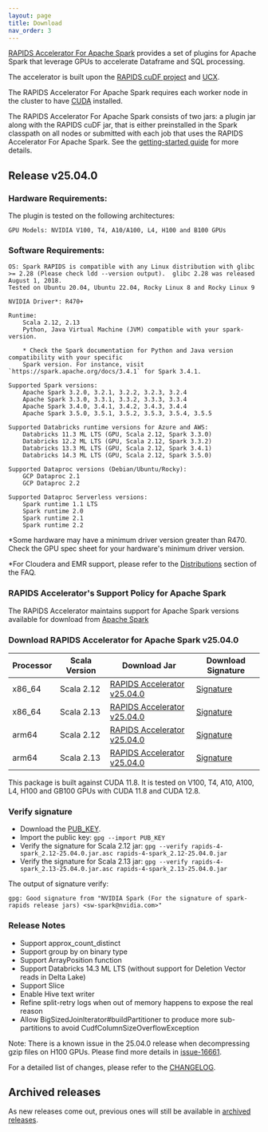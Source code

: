 ```yaml
---
layout: page
title: Download
nav_order: 3
---
```


[RAPIDS Accelerator For Apache Spark](https://github.com/NVIDIA/spark-rapids) provides a set of
plugins for Apache Spark that leverage GPUs to accelerate Dataframe and SQL processing.

The accelerator is built upon the [RAPIDS cuDF project](https://github.com/rapidsai/cudf) and
[UCX](https://github.com/openucx/ucx/).

The RAPIDS Accelerator For Apache Spark requires each worker node in the cluster to have
[CUDA](https://developer.nvidia.com/cuda-toolkit) installed.

The RAPIDS Accelerator For Apache Spark consists of two jars: a plugin jar along with the RAPIDS
cuDF jar, that is either preinstalled in the Spark classpath on all nodes or submitted with each job
that uses the RAPIDS Accelerator For Apache Spark. See the [getting-started
guide](https://docs.nvidia.com/spark-rapids/user-guide/latest/getting-started/overview.html) for more details.

## Release v25.04.0
### Hardware Requirements:

The plugin is tested on the following architectures:

	GPU Models: NVIDIA V100, T4, A10/A100, L4, H100 and B100 GPUs

### Software Requirements:

    OS: Spark RAPIDS is compatible with any Linux distribution with glibc >= 2.28 (Please check ldd --version output).  glibc 2.28 was released August 1, 2018. 
    Tested on Ubuntu 20.04, Ubuntu 22.04, Rocky Linux 8 and Rocky Linux 9

	NVIDIA Driver*: R470+

	Runtime: 
		Scala 2.12, 2.13
		Python, Java Virtual Machine (JVM) compatible with your spark-version. 

		* Check the Spark documentation for Python and Java version compatibility with your specific 
		Spark version. For instance, visit `https://spark.apache.org/docs/3.4.1` for Spark 3.4.1.

	Supported Spark versions:
		Apache Spark 3.2.0, 3.2.1, 3.2.2, 3.2.3, 3.2.4
		Apache Spark 3.3.0, 3.3.1, 3.3.2, 3.3.3, 3.3.4
		Apache Spark 3.4.0, 3.4.1, 3.4.2, 3.4.3, 3.4.4
		Apache Spark 3.5.0, 3.5.1, 3.5.2, 3.5.3, 3.5.4, 3.5.5
	
	Supported Databricks runtime versions for Azure and AWS:
		Databricks 11.3 ML LTS (GPU, Scala 2.12, Spark 3.3.0)
		Databricks 12.2 ML LTS (GPU, Scala 2.12, Spark 3.3.2)
		Databricks 13.3 ML LTS (GPU, Scala 2.12, Spark 3.4.1)
		Databricks 14.3 ML LTS (GPU, Scala 2.12, Spark 3.5.0)
	
	Supported Dataproc versions (Debian/Ubuntu/Rocky):
		GCP Dataproc 2.1
		GCP Dataproc 2.2
	
	Supported Dataproc Serverless versions:
		Spark runtime 1.1 LTS
		Spark runtime 2.0
		Spark runtime 2.1
		Spark runtime 2.2

*Some hardware may have a minimum driver version greater than R470. Check the GPU spec sheet
for your hardware's minimum driver version.

*For Cloudera and EMR support, please refer to the
[Distributions](https://docs.nvidia.com/spark-rapids/user-guide/latest/faq.html#which-distributions-are-supported) section of the FAQ.

### RAPIDS Accelerator's Support Policy for Apache Spark
The RAPIDS Accelerator maintains support for Apache Spark versions available for download from [Apache Spark](https://spark.apache.org/downloads.html)

### Download RAPIDS Accelerator for Apache Spark v25.04.0

| Processor | Scala Version | Download Jar | Download Signature |
|-----------|---------------|--------------|--------------------|
| x86_64    | Scala 2.12    | [RAPIDS Accelerator v25.04.0](https://repo1.maven.org/maven2/com/nvidia/rapids-4-spark_2.12/25.04.0/rapids-4-spark_2.12-25.04.0.jar) | [Signature](https://repo1.maven.org/maven2/com/nvidia/rapids-4-spark_2.12/25.04.0/rapids-4-spark_2.12-25.04.0.jar.asc) |
| x86_64    | Scala 2.13    | [RAPIDS Accelerator v25.04.0](https://repo1.maven.org/maven2/com/nvidia/rapids-4-spark_2.13/25.04.0/rapids-4-spark_2.13-25.04.0.jar) | [Signature](https://repo1.maven.org/maven2/com/nvidia/rapids-4-spark_2.13/25.04.0/rapids-4-spark_2.13-25.04.0.jar.asc) |
| arm64     | Scala 2.12    | [RAPIDS Accelerator v25.04.0](https://repo1.maven.org/maven2/com/nvidia/rapids-4-spark_2.12/25.04.0/rapids-4-spark_2.12-25.04.0-cuda11-arm64.jar) | [Signature](https://repo1.maven.org/maven2/com/nvidia/rapids-4-spark_2.12/25.04.0/rapids-4-spark_2.12-25.04.0-cuda11-arm64.jar.asc) |
| arm64     | Scala 2.13    | [RAPIDS Accelerator v25.04.0](https://repo1.maven.org/maven2/com/nvidia/rapids-4-spark_2.13/25.04.0/rapids-4-spark_2.13-25.04.0-cuda11-arm64.jar) | [Signature](https://repo1.maven.org/maven2/com/nvidia/rapids-4-spark_2.13/25.04.0/rapids-4-spark_2.13-25.04.0-cuda11-arm64.jar.asc) |

This package is built against CUDA 11.8. It is tested on V100, T4, A10, A100, L4, H100 and GB100 GPUs with 
CUDA 11.8 and CUDA 12.8.  

### Verify signature
* Download the [PUB_KEY](https://keys.openpgp.org/search?q=sw-spark@nvidia.com).
* Import the public key: `gpg --import PUB_KEY`
* Verify the signature for Scala 2.12 jar:
    `gpg --verify rapids-4-spark_2.12-25.04.0.jar.asc rapids-4-spark_2.12-25.04.0.jar`
* Verify the signature for Scala 2.13 jar:
    `gpg --verify rapids-4-spark_2.13-25.04.0.jar.asc rapids-4-spark_2.13-25.04.0.jar`

The output of signature verify:

	gpg: Good signature from "NVIDIA Spark (For the signature of spark-rapids release jars) <sw-spark@nvidia.com>"

### Release Notes
* Support approx_count_distinct
* Support group by on binary type 
* Support ArrayPosition function 
* Support Databricks 14.3 ML LTS (without support for Deletion Vector reads in Delta Lake)
* Support Slice
* Enable Hive text writer
* Refine split-retry logs when out of memory happens to expose the real reason
* Allow BigSizedJoinIterator#buildPartitioner to produce more sub-partitions to avoid CudfColumnSizeOverflowException

Note: There is a known issue in the 25.04.0 release when decompressing gzip files on H100 GPUs.
Please find more details in [issue-16661](https://github.com/rapidsai/cudf/issues/16661).

For a detailed list of changes, please refer to the
[CHANGELOG](https://github.com/NVIDIA/spark-rapids/blob/main/CHANGELOG.md).

## Archived releases

As new releases come out, previous ones will still be available in [archived releases](./archive.md).
